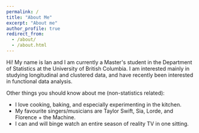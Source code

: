 ```yaml
---
permalink: /
title: "About Me"
excerpt: "About me"
author_profile: true
redirect_from: 
  - /about/
  - /about.html
---
```


Hi! My name is Ian and I am currently a Master's student in the Department of Statistics at the University of British Columbia. I am interested mainly in studying longitudinal and clustered data, and have recently been interested in functional data analysis.

Other things you should know about me (non-statistics related):
* I love cooking, baking, and especially experimenting in the kitchen.
* My favourite singers/musicians are Taylor Swift, Sia, Lorde, and Florence + the Machine. 
* I can and will binge watch an entire season of reality TV in one sitting.
